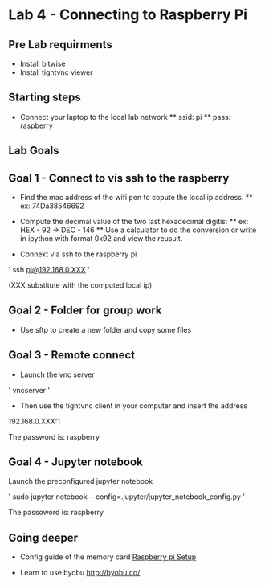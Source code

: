 # Lab 4 - Connecting to Raspberry Pi


## Pre Lab requirments

* Install bitwise
* Install tigntvnc viewer

## Starting steps
* Connect your laptop to the local lab network 
** ssid: pi
** pass: raspberry

## Lab Goals

## Goal 1 - Connect to vis ssh to the raspberry

* Find the mac address of the wifi pen to copute the local ip address.
** ex: 74Da38546692
* Compute the decimal value of the two last hexadecimal digitis: 
** ex: HEX - 92 -> DEC - 146
** Use a calculator to do the conversion or write in ipython with format 0x92 and view the reusult.


* Connext via ssh to the raspberry pi

'
ssh pi@192.168.0.XXX 
'

(XXX substitute with the computed local ip)

## Goal 2 - Folder for group work

* Use sftp to create a new folder and copy some files

## Goal 3 - Remote connect

* Launch the vnc server

'
vncserver
'

* Then use the tightvnc client in your computer and insert the address

192.168.0.XXX:1

The password is: raspberry

## Goal 4 - Jupyter notebook

Launch the preconfigured jupyter notebook

'
sudo jupyter notebook --config=.jupyter/jupyter_notebook_config.py
'

The passoword is: raspberry

## Going deeper 
* Config guide of the memory card [Raspberry pi Setup](raspberry_pi_setup.md)

* Learn to use byobu http://byobu.co/
